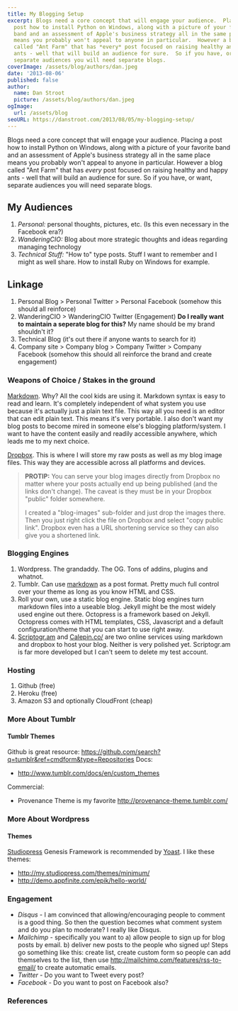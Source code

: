 ```yaml
---
title: My Blogging Setup
excerpt: Blogs need a core concept that will engage your audience.  Placing a
  post how to install Python on Windows, along with a picture of your favorite
  band and an assessment of Apple's business strategy all in the same place
  means you probably won't appeal to anyone in particular.  However a blog
  called "Ant Farm" that has *every* post focused on raising healthy and happy
  ants - well that will build an audience for sure.  So if you have, or want,
  separate audiences you will need separate blogs.
coverImage: /assets/blog/authors/dan.jpeg
date: '2013-08-06'
published: false
author:
  name: Dan Stroot
  picture: /assets/blog/authors/dan.jpeg
ogImage:
  url: /assets/blog
seoURL: https://danstroot.com/2013/08/05/my-blogging-setup/
---
```


Blogs need a core concept that will engage your audience. Placing a post how to install Python on Windows, along with a picture of your favorite band and an assessment of Apple's business strategy all in the same place means you probably won't appeal to anyone in particular. However a blog called "Ant Farm" that has _every_ post focused on raising healthy and happy ants - well that will build an audience for sure. So if you have, or want, separate audiences you will need separate blogs.

## My Audiences

1. _Personal:_ personal thoughts, pictures, etc. (Is this even necessary in the Facebook era?)
2. _WanderingCIO:_ Blog about more strategic thoughts and ideas regarding managing technology
3. _Technical Stuff:_ "How to" type posts. Stuff I want to remember and I might as well share. How to install Ruby on Windows for example.

## Linkage

1. Personal Blog > Personal Twitter > Personal Facebook (somehow this should all reinforce)
2. WanderingCIO > WanderingCIO Twitter (Engagement) **Do I really want to maintain a seperate blog for this?** My name should be my brand shouldn't it?
3. Technical Blog (it's out there if anyone wants to search for it)
4. Company site > Company blog > Company Twitter > Company Facebook (somehow this should all reinforce the brand and create engagement)

### Weapons of Choice / Stakes in the ground

[Markdown][1]. Why? All the cool kids are using it. Markdown syntax is easy to read and learn. It's completely independent of what system you use because it's actually just a plain text file. This way all you need is an editor that can edit plain text. This means it's very portable. I also don't want my blog posts to become mired in someone else's blogging platform/system. I want to have the content easily and readily accessible anywhere, which leads me to my next choice.

[Dropbox][2]. This is where I will store my raw posts as well as my blog image files. This way they are accessible across all platforms and devices.

> **PROTIP:**
> You can serve your blog images directly from Dropbox no matter where
> your posts actually end up being published (and the links don't change).
> The caveat is they must be in your Dropbox "public" folder somewhere.
>
> I created a "blog-images" sub-folder and just drop the images there.
> Then you just right click the file on Dropbox and select "copy public
> link". Dropbox even has a URL shortening service so they can also
> give you a shortened link.

### Blogging Engines

1. Wordpress. The grandaddy. The OG. Tons of addins, plugins and whatnot.
2. Tumblr. Can use [markdown][1] as a post format. Pretty much full control over your theme as long as you know HTML and CSS.
3. Roll your own, use a static blog engine. Static blog engines turn markdown files into a useable blog. Jekyll might be the most widely used engine out there. Octopress is a framework based on Jekyll. Octopress comes with HTML templates, CSS, Javascript and a default configuration/theme that you can start to use right away.
4. [Scriptogr.am][3] and [Calepin.co/][4] are two online services using markdown and dropbox to host your blog. Neither is very polished yet. Scriptogr.am is far more developed but I can't seem to delete my test account.

### Hosting

1. Github (free)
2. Heroku (free)
3. Amazon S3 and optionally CloudFront (cheap)

### More About Tumblr

#### Tumblr Themes

Github is great resource: https://github.com/search?q=tumblr&ref=cmdform&type=Repositories
Docs:

- http://www.tumblr.com/docs/en/custom_themes

Commercial:

- Provenance Theme is my favorite http://provenance-theme.tumblr.com/

### More About Wordpress

#### Themes

[Studiopress][3] Genesis Framework is recommended by [Yoast][4].
I like these themes:

- http://my.studiopress.com/themes/minimum/
- http://demo.appfinite.com/epik/hello-world/

### Engagement

- _Disqus_ - I am convinced that allowing/encouraging people to comment is a good thing. So then the question becomes what comment system and do you plan to moderate? I really like Disqus.
- _Mailchimp_ - specifically you want to a) allow people to sign up for blog posts by email. b) deliver new posts to the people who signed up! Steps go something like this: create list, create custom form so people can add themselves to the list, then use http://mailchimp.com/features/rss-to-email/ to create automatic emails.
- _Twitter_ - Do you want to Tweet every post?
- _Facebook_ - Do you want to post on Facebook also?

### References

[1]: http://daringfireball.net/projects/markdown/
[2]: http://www.dropbox.com
[3]: http://www.studiopress.com/
[4]: http://yoast.com/schema-org-genesis-2-0/
